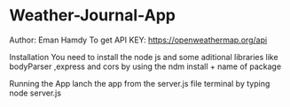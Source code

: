 # Weather-Journal-App
Author: Eman Hamdy
To get API KEY: https://openweathermap.org/api

Installation
You need to install the node js and some aditional libraries like bodyParser ,express and cors by using the ndm install + name of package 

Running the App
lanch the app from the server.js file terminal by typing node server.js 

